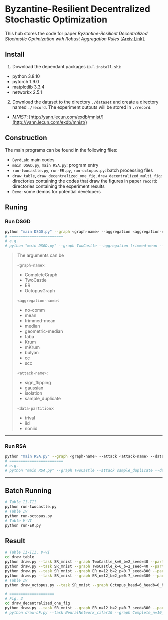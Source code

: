 # Byzantine-Resilient Decentralized Stochastic Optimization
This hub stores the code for paper *Byzantine-Resilient Decentralized Stochastic Optimization with Robust Aggregation Rules* [[Arxiv Link](https://arxiv.org/abs/2206.04568)].

## Install
1. Download the dependant packages (c.f. `install.sh`):
- python 3.8.10
- pytorch 1.9.0
- matplotlib 3.3.4
- networkx 2.5.1

2. Download the dataset to the directory `./dataset` and create a directory named `./record`. The experiment outputs will be stored in `./record`.

- *MNIST*: [http://yann.lecun.com/exdb/mnist/](http://yann.lecun.com/exdb/mnist/)

## Construction
The main programs can be found in the following files:
- `ByrdLab`: main codes
- `main DSGD.py`, `main RSA.py`: program entry
- `run-twocastle.py`, `run-ER.py`, `run-octopus.py`: batch processing files
- `draw_table`, `draw_decentralized_one_fig`, `draw_decentralized_multi_fig`: directories containing the codes that draw the figures in paper
`record`: directories containing the experiment results
- `Demo`: some demos for potential developers



## Runing
### Run DSGD
```bash
python "main DSGD.py" --graph <graph-name> --aggregation <aggregation-name> --attack <attack-name> --data-partition <data-partition>
# ========================
# e.g.
# python "main DSGD.py" --graph TwoCastle --aggregation trimmed-mean --attack sample_duplicate --data-partition noniid
```

> The arguments can be
>
> `<graph-name>`: 
> - CompleteGraph
> - TwoCastle
> - ER
> - OctopusGraph
>
> `<aggregation-name>`: 
> - no-comm
> - mean
> - trimmed-mean
> - median
> - geometric-median
> - faba
> - Krum
> - mKrum
> - bulyan
> - cc
> - scc
>
> `<attack-name>`: 
> - sign_flipping
> - gaussian
> - isolation
> - sample_duplicate
>
> `<data-partition>`: 
> - trival
> - iid
> - noniid

---
### Run RSA
```bash
python "main RSA.py" --graph <graph-name> --attack <attack-name> --data-partition <data-partition>
# ========================
# e.g.
# python "main RSA.py" --graph TwoCastle --attack sample_duplicate --data-partition noniid
```

---


## Batch Running
```bash
# Table II-III
python run-twocastle.py
# Table IV
python run-octopus.py
# Table V-VI
python run-ER.py
```

## Result
```bash
# Table II-III, V-VI
cd draw_table
python draw.py --task SR_mnist --graph TwoCastle_k=6_b=2_seed=40 --partition iidPartition
python draw.py --task SR_mnist --graph TwoCastle_k=6_b=2_seed=40 --partition LabelSeperation
python draw.py --task SR_mnist --graph ER_n=12_b=2_p=0.7_seed=300 --partition iidPartition
python draw.py --task SR_mnist --graph ER_n=12_b=2_p=0.7_seed=300 --partition LabelSeperation
# Table IV
python draw_octopus.py --task SR_mnist --graph Octopus_head=6_headb=0_handb=2 --partition LabelSeperation

# ====================
# Fig. 2
cd draw_decentralized_one_fig
python draw.py --task SR_mnist --graph ER_n=12_b=2_p=0.7_seed=300 --partition LabelSeperation --portrait
# python draw-LF.py --task NeuralNetwork_cifar10 --graph Complete_n=10_b=2 --partition LabelSeperation --portrait
```